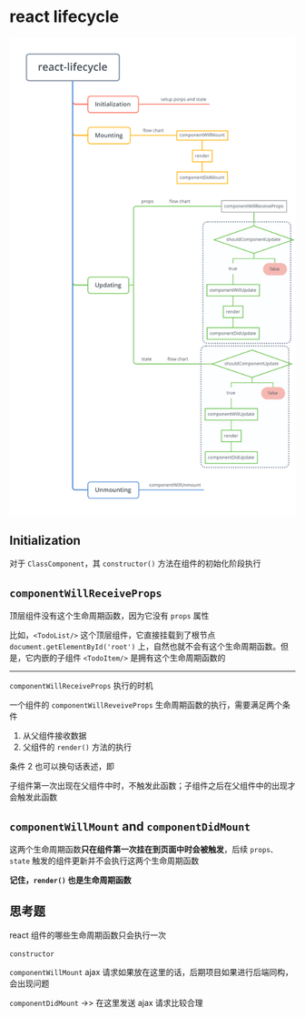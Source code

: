 # react lifecycle

![react lifecycle](./xmind/react-lifecycle.png)

## Initialization

对于 `ClassComponent`，其 `constructor()` 方法在组件的初始化阶段执行

## `componentWillReceiveProps`

顶层组件没有这个生命周期函数，因为它没有 `props` 属性

比如，`<TodoList/>` 这个顶层组件，它直接挂载到了根节点 `document.getElementById('root')` 上，自然也就不会有这个生命周期函数。但是，它内嵌的子组件 `<TodoItem/>` 是拥有这个生命周期函数的

---

`componentWillReceiveProps` 执行的时机

一个组件的 `componentWillReveiveProps` 生命周期函数的执行，需要满足两个条件

1. 从父组件接收数据
2. 父组件的 `render()` 方法的执行

条件 2 也可以换句话表述，即

子组件第一次出现在父组件中时，不触发此函数；子组件之后在父组件中的出现才会触发此函数




## `componentWillMount` and `componentDidMount`

这两个生命周期函数**只在组件第一次挂在到页面中时会被触发**，后续 `props、state` 触发的组件更新并不会执行这两个生命周期函数

**记住，`render()` 也是生命周期函数**

## 思考题

react 组件的哪些生命周期函数只会执行一次

`constructor`

`componentWillMount` ajax 请求如果放在这里的话，后期项目如果进行后端同构，会出现问题

`componentDidMount`   ->>   在这里发送 ajax 请求比较合理